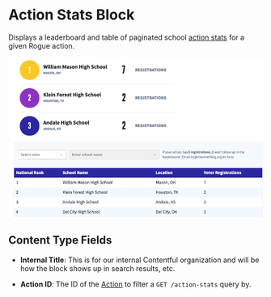 # Action Stats Block

Displays a leaderboard and table of paginated school [action stats](https://github.com/DoSomething/rogue/blob/master/docs/endpoints/action-stats.md) for a given Rogue action.

![Action Stats Block](../../.gitbook/assets/action-stats-block.png)

## Content Type Fields

-   **Internal Title**: This is for our internal Contentful organization and will be how the block shows up in search results, etc.

-   **Action ID**: The ID of the [Action](https://github.com/DoSomething/rogue/blob/master/docs/endpoints/actions.md) to filter a `GET /action-stats` query by.
